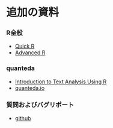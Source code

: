 追加の資料
======

### R全般
* [Quick R](http://www.statmethods.net)
* [Advanced R](http://adv-r.had.co.nz)

### quanteda
* [Introduction to Text Analysis Using R](https://github.com/kbenoit/ITAUR) 
* [quanteda.io](http://quanteda.io/articles/quickstart.html)

### 質問およびバグリポート
* [github](https://github.com/kbenoit/quanteda/issues)
